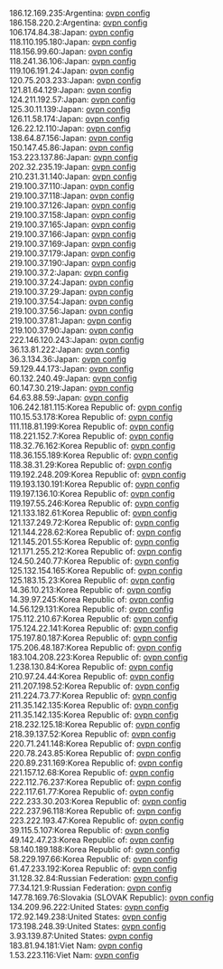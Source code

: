 186.12.169.235:Argentina: [ovpn config](vpn/186_12_169_235.ovpn)  
186.158.220.2:Argentina: [ovpn config](vpn/186_158_220_2.ovpn)  
106.174.84.38:Japan: [ovpn config](vpn/106_174_84_38.ovpn)  
118.110.195.180:Japan: [ovpn config](vpn/118_110_195_180.ovpn)  
118.156.99.60:Japan: [ovpn config](vpn/118_156_99_60.ovpn)  
118.241.36.106:Japan: [ovpn config](vpn/118_241_36_106.ovpn)  
119.106.191.24:Japan: [ovpn config](vpn/119_106_191_24.ovpn)  
120.75.203.233:Japan: [ovpn config](vpn/120_75_203_233.ovpn)  
121.81.64.129:Japan: [ovpn config](vpn/121_81_64_129.ovpn)  
124.211.192.57:Japan: [ovpn config](vpn/124_211_192_57.ovpn)  
125.30.11.139:Japan: [ovpn config](vpn/125_30_11_139.ovpn)  
126.11.58.174:Japan: [ovpn config](vpn/126_11_58_174.ovpn)  
126.22.12.110:Japan: [ovpn config](vpn/126_22_12_110.ovpn)  
138.64.87.156:Japan: [ovpn config](vpn/138_64_87_156.ovpn)  
150.147.45.86:Japan: [ovpn config](vpn/150_147_45_86.ovpn)  
153.223.137.86:Japan: [ovpn config](vpn/153_223_137_86.ovpn)  
202.32.235.19:Japan: [ovpn config](vpn/202_32_235_19.ovpn)  
210.231.31.140:Japan: [ovpn config](vpn/210_231_31_140.ovpn)  
219.100.37.110:Japan: [ovpn config](vpn/219_100_37_110.ovpn)  
219.100.37.118:Japan: [ovpn config](vpn/219_100_37_118.ovpn)  
219.100.37.126:Japan: [ovpn config](vpn/219_100_37_126.ovpn)  
219.100.37.158:Japan: [ovpn config](vpn/219_100_37_158.ovpn)  
219.100.37.165:Japan: [ovpn config](vpn/219_100_37_165.ovpn)  
219.100.37.166:Japan: [ovpn config](vpn/219_100_37_166.ovpn)  
219.100.37.169:Japan: [ovpn config](vpn/219_100_37_169.ovpn)  
219.100.37.179:Japan: [ovpn config](vpn/219_100_37_179.ovpn)  
219.100.37.190:Japan: [ovpn config](vpn/219_100_37_190.ovpn)  
219.100.37.2:Japan: [ovpn config](vpn/219_100_37_2.ovpn)  
219.100.37.24:Japan: [ovpn config](vpn/219_100_37_24.ovpn)  
219.100.37.29:Japan: [ovpn config](vpn/219_100_37_29.ovpn)  
219.100.37.54:Japan: [ovpn config](vpn/219_100_37_54.ovpn)  
219.100.37.56:Japan: [ovpn config](vpn/219_100_37_56.ovpn)  
219.100.37.81:Japan: [ovpn config](vpn/219_100_37_81.ovpn)  
219.100.37.90:Japan: [ovpn config](vpn/219_100_37_90.ovpn)  
222.146.120.243:Japan: [ovpn config](vpn/222_146_120_243.ovpn)  
36.13.81.222:Japan: [ovpn config](vpn/36_13_81_222.ovpn)  
36.3.134.36:Japan: [ovpn config](vpn/36_3_134_36.ovpn)  
59.129.44.173:Japan: [ovpn config](vpn/59_129_44_173.ovpn)  
60.132.240.49:Japan: [ovpn config](vpn/60_132_240_49.ovpn)  
60.147.30.219:Japan: [ovpn config](vpn/60_147_30_219.ovpn)  
64.63.88.59:Japan: [ovpn config](vpn/64_63_88_59.ovpn)  
106.242.181.115:Korea Republic of: [ovpn config](vpn/106_242_181_115.ovpn)  
110.15.53.178:Korea Republic of: [ovpn config](vpn/110_15_53_178.ovpn)  
111.118.81.199:Korea Republic of: [ovpn config](vpn/111_118_81_199.ovpn)  
118.221.152.7:Korea Republic of: [ovpn config](vpn/118_221_152_7.ovpn)  
118.32.76.162:Korea Republic of: [ovpn config](vpn/118_32_76_162.ovpn)  
118.36.155.189:Korea Republic of: [ovpn config](vpn/118_36_155_189.ovpn)  
118.38.31.29:Korea Republic of: [ovpn config](vpn/118_38_31_29.ovpn)  
119.192.248.209:Korea Republic of: [ovpn config](vpn/119_192_248_209.ovpn)  
119.193.130.191:Korea Republic of: [ovpn config](vpn/119_193_130_191.ovpn)  
119.197.136.10:Korea Republic of: [ovpn config](vpn/119_197_136_10.ovpn)  
119.197.55.246:Korea Republic of: [ovpn config](vpn/119_197_55_246.ovpn)  
121.133.182.61:Korea Republic of: [ovpn config](vpn/121_133_182_61.ovpn)  
121.137.249.72:Korea Republic of: [ovpn config](vpn/121_137_249_72.ovpn)  
121.144.228.62:Korea Republic of: [ovpn config](vpn/121_144_228_62.ovpn)  
121.145.201.55:Korea Republic of: [ovpn config](vpn/121_145_201_55.ovpn)  
121.171.255.212:Korea Republic of: [ovpn config](vpn/121_171_255_212.ovpn)  
124.50.240.77:Korea Republic of: [ovpn config](vpn/124_50_240_77.ovpn)  
125.132.154.165:Korea Republic of: [ovpn config](vpn/125_132_154_165.ovpn)  
125.183.15.23:Korea Republic of: [ovpn config](vpn/125_183_15_23.ovpn)  
14.36.10.213:Korea Republic of: [ovpn config](vpn/14_36_10_213.ovpn)  
14.39.97.245:Korea Republic of: [ovpn config](vpn/14_39_97_245.ovpn)  
14.56.129.131:Korea Republic of: [ovpn config](vpn/14_56_129_131.ovpn)  
175.112.210.67:Korea Republic of: [ovpn config](vpn/175_112_210_67.ovpn)  
175.124.22.141:Korea Republic of: [ovpn config](vpn/175_124_22_141.ovpn)  
175.197.80.187:Korea Republic of: [ovpn config](vpn/175_197_80_187.ovpn)  
175.206.48.187:Korea Republic of: [ovpn config](vpn/175_206_48_187.ovpn)  
183.104.208.223:Korea Republic of: [ovpn config](vpn/183_104_208_223.ovpn)  
1.238.130.84:Korea Republic of: [ovpn config](vpn/1_238_130_84.ovpn)  
210.97.24.44:Korea Republic of: [ovpn config](vpn/210_97_24_44.ovpn)  
211.207.198.52:Korea Republic of: [ovpn config](vpn/211_207_198_52.ovpn)  
211.224.73.77:Korea Republic of: [ovpn config](vpn/211_224_73_77.ovpn)  
211.35.142.135:Korea Republic of: [ovpn config](vpn/211_35_142_135.ovpn)  
211.35.142.135:Korea Republic of: [ovpn config](vpn/211_35_142_135.ovpn)  
218.232.125.18:Korea Republic of: [ovpn config](vpn/218_232_125_18.ovpn)  
218.39.137.52:Korea Republic of: [ovpn config](vpn/218_39_137_52.ovpn)  
220.71.241.148:Korea Republic of: [ovpn config](vpn/220_71_241_148.ovpn)  
220.78.243.85:Korea Republic of: [ovpn config](vpn/220_78_243_85.ovpn)  
220.89.231.169:Korea Republic of: [ovpn config](vpn/220_89_231_169.ovpn)  
221.157.12.68:Korea Republic of: [ovpn config](vpn/221_157_12_68.ovpn)  
222.112.76.237:Korea Republic of: [ovpn config](vpn/222_112_76_237.ovpn)  
222.117.61.77:Korea Republic of: [ovpn config](vpn/222_117_61_77.ovpn)  
222.233.30.203:Korea Republic of: [ovpn config](vpn/222_233_30_203.ovpn)  
222.237.96.118:Korea Republic of: [ovpn config](vpn/222_237_96_118.ovpn)  
223.222.193.47:Korea Republic of: [ovpn config](vpn/223_222_193_47.ovpn)  
39.115.5.107:Korea Republic of: [ovpn config](vpn/39_115_5_107.ovpn)  
49.142.47.23:Korea Republic of: [ovpn config](vpn/49_142_47_23.ovpn)  
58.140.189.188:Korea Republic of: [ovpn config](vpn/58_140_189_188.ovpn)  
58.229.197.66:Korea Republic of: [ovpn config](vpn/58_229_197_66.ovpn)  
61.47.233.192:Korea Republic of: [ovpn config](vpn/61_47_233_192.ovpn)  
31.128.32.84:Russian Federation: [ovpn config](vpn/31_128_32_84.ovpn)  
77.34.121.9:Russian Federation: [ovpn config](vpn/77_34_121_9.ovpn)  
147.78.169.76:Slovakia (SLOVAK Republic): [ovpn config](vpn/147_78_169_76.ovpn)  
134.209.96.222:United States: [ovpn config](vpn/134_209_96_222.ovpn)  
172.92.149.238:United States: [ovpn config](vpn/172_92_149_238.ovpn)  
173.198.248.39:United States: [ovpn config](vpn/173_198_248_39.ovpn)  
3.93.139.87:United States: [ovpn config](vpn/3_93_139_87.ovpn)  
183.81.94.181:Viet Nam: [ovpn config](vpn/183_81_94_181.ovpn)  
1.53.223.116:Viet Nam: [ovpn config](vpn/1_53_223_116.ovpn)  
